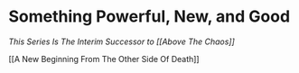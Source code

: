 # Something Powerful, New, and Good
*This Series Is The Interim Successor to [[Above The Chaos]]*  


[[A New Beginning From The Other Side Of Death]]  